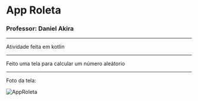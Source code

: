 # App Roleta
### Professor: Daniel Akira

---

Atividade feita em kotlin

-----

Feito uma tela para calcular um número aleátorio

---

Foto da tela:




![AppRoleta](https://user-images.githubusercontent.com/81994459/183257568-b2f47351-3866-45a4-a344-84695eaac328.PNG)

